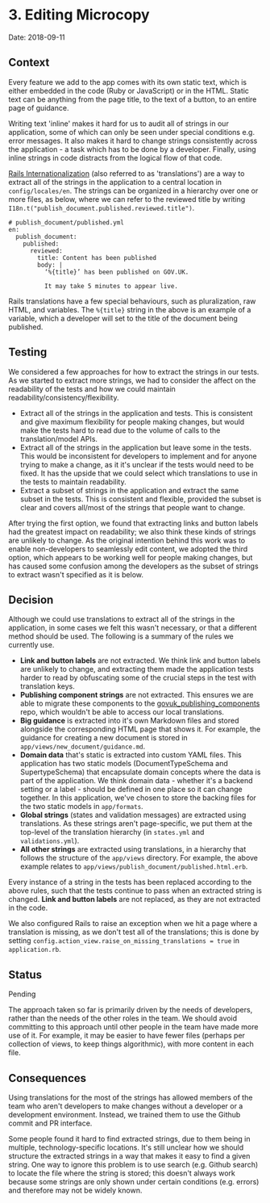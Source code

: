# 3. Editing Microcopy

Date: 2018-09-11

## Context

Every feature we add to the app comes with its own static text, which is either embedded in the code (Ruby or JavaScript) or in the HTML. Static text can be anything from the page title, to the text of a button, to an entire page of guidance.

Writing text 'inline' makes it hard for us to audit all of strings in our application, some of which can only be seen under special conditions e.g. error messages. It also makes it hard to change strings consistently across the application - a task which has to be done by a developer. Finally, using inline strings in code distracts from the logical flow of that code.

[Rails Internationalization](https://guides.rubyonrails.org/i18n.html) (also referred to as 'translations') are a way to extract all of the strings in the application to a central location in `config/locales/en`. The strings can be organized in a hierarchy over one or more files, as below, where we can refer to the reviewed title by writing `I18n.t("publish_document.published.reviewed.title")`.

```
# publish_document/published.yml
en:
  publish_document:
    published:
      reviewed:
        title: Content has been published
        body: |
          ‘%{title}’ has been published on GOV.UK.

          It may take 5 minutes to appear live.

```

Rails translations have a few special behaviours, such as pluralization, raw HTML, and variables. The `%{title}` string in the above is an example of a variable, which a developer will set to the title of the document being published.

## Testing

We considered a few approaches for how to extract the strings in our tests. As we started to extract more strings, we had to consider the affect on the readability of the tests and how we could maintain readability/consistency/flexibility.

   * Extract all of the strings in the application and tests. This is consistent and give maximum flexibility for people making changes, but would make the tests hard to read due to the volume of calls to the translation/model APIs.
   * Extract all of the strings in the application but leave some in the tests. This would be inconsistent for developers to implement and for anyone trying to make a change, as it it's unclear if the tests would need to be fixed. It has the upside that we could select which translations to use in the tests to maintain readability.
   * Extract a subset of strings in the application and extract the same subset in the tests. This is consistent and flexible, provided the subset is clear and covers all/most of the strings that people want to change.

After trying the first option, we found that extracting links and button labels had the greatest impact on readability; we also think these kinds of strings are unlikely to change. As the original intention behind this work was to enable non-developers to seamlessly edit content, we adopted the third option, which appears to be working well for people making changes, but has caused some confusion among the developers as the subset of strings to extract wasn't specified as it is below.

## Decision

Although we could use translations to extract all of the strings in the application, in some cases we felt this wasn't necessary, or that a different method should be used. The following is a summary of the rules we currently use.

   * **Link and button labels** are not extracted. We think link and button labels are unlikely to change, and extracting them made the application tests harder to read by obfuscating some of the crucial steps in the test with translation keys.
   * **Publishing component strings** are not extracted. This ensures we are able to migrate these components to the [govuk_publishing_components](https://github.com/alphagov/govuk_publishing_components) repo, which wouldn't be able to access our local translations.
   * **Big guidance** is extracted into it's own Markdown files and stored alongside the corresponding HTML page that shows it. For example, the guidance for creating a new document is stored in `app/views/new_document/guidance.md`.
   * **Domain data** that's static is extracted into custom YAML files. This application has two static models (DocumentTypeSchema and SupertypeSchema) that encapsulate domain concepts where the data is part of the application. We think domain data - whether it's a backend setting or a label - should be defined in one place so it can change together. In this application, we've chosen to store the backing files for the two static models in `app/formats`.
   * **Global strings** (states and validation messages) are extracted using translations. As these strings aren't page-specific, we put them at the top-level of the translation hierarchy (in `states.yml` and `validations.yml`).
   * **All other strings** are extracted using translations, in a hierarchy that follows the structure of the `app/views` directory. For example, the above example relates to `app/views/publish_document/published.html.erb`.

Every instance of a string in the tests has been replaced according to the above rules, such that the tests continue to pass when an extracted string is changed. **Link and button labels** are not replaced, as they are not extracted in the code.

We also configured Rails to raise an exception when we hit a page where a translation is missing, as we don't test all of the translations; this is done by setting `config.action_view.raise_on_missing_translations = true` in `application.rb`.

## Status

Pending

The approach taken so far is primarily driven by the needs of developers, rather than the needs of the other roles in the team. We should avoid committing to this approach until other people in the team have made more use of it. For example, it may be easier to have fewer files (perhaps per collection of views, to keep things algorithmic), with more content in each file.

## Consequences

Using translations for the most of the strings has allowed members of the team who aren't developers to make changes without a developer or a development environment. Instead, we trained them to use the Github commit and PR interface.

Some people found it hard to find extracted strings, due to them being in multiple, technology-specific locations. It's still unclear how we should structure the extracted strings in a way that makes it easy to find a given string. One way to ignore this problem is to use search (e.g. Github search) to locate the file where the string is stored; this doesn't always work because some strings are only shown under certain conditions (e.g. errors) and therefore may not be widely known.
